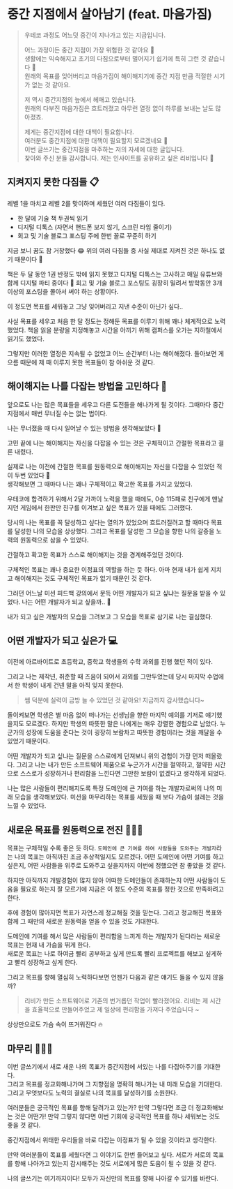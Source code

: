 # 중간 지점에서 살아남기 (feat. 마음가짐)


> 우테코 과정도 어느덧 중간이 지나가고 있는 지금입니다.
>
> 어느 과정이든 중간 지점이 가장 위험한 것 같아요 🤔  
> 생활에는 익숙해지고 초기의 다짐으로부터 멀어지기 쉽기에 특히 그런 것 같습니다 🥲  
> 원래의 목표를 잊어버리고 마음가짐이 해이해지기에 중간 지점 만큼 적절한 시기가 없는 것 같아요.
>
> 저 역시 중간지점의 늪에서 헤매고 있습니다.  
> 원래의 다부진 마음가짐은 흐트러졌고 아무런 열정 없이 하루를 보내는 날도 많아졌죠.
> 
> 제게는 중간지점에 대한 대책이 필요합니다.  
> 여러분도 중간지점에 대한 대책이 필요할지 모르겠네요 🤔  
> 이번 글쓰기는 중간지점을 마주하는 저의 자세에 대한 글입니다.  
> 찾아와 주신 분들 감사합니다. 저는 인사이트를 공유하고 싶은 리비입니다 🙌


## 지켜지지 못한 다짐들 📋
레벨 1을 마치고 레벨 2를 맞이하며 세웠던 여러 다짐들이 있다.

- 한 달에 기술 책 두권씩 읽기
- 디지털 디톡스 (자면서 핸드폰 보지 않기, 스크린 타임 줄이기)
- 회고 및 기술 블로그 포스팅 주에 한번 꼴로 꾸준히 하기

지금 보니 꿈도 참 거창했다 😂
위의 여러 다짐들 중 사실 제대로 지켜진 것은 하나도 없기 때문이다 🥲

책은 두 달 동안 1권 반정도 밖에 읽지 못했고 디지털 디톡스는 고사하고 매일 유튜브와 함께 디지털 파티 중이다 🎉 
회고 및 기술 블로그 포스팅도 굉장히 밀려서 방학동안 3개 이상의 포스팅을 몰아서 써야 하는 상황이다.

이 정도면 목표를 세워놓고 그냥 잊어버리고 지낸 수준이 아닌가 싶다..

사실 목표를 세우고 처음 한 달 정도는 정해둔 목표를 이루기 위해 꽤나 체계적으로 노력했었다.
책을 읽을 분량을 지정해놓고 시간을 아끼기 위해 캠퍼스를 오가는 지하철에서 읽기도 했었다.

그렇지만 이러한 열정은 지속될 수 없었고 어느 순간부터 나는 해이해졌다.
돌아보면 게으름 때문에 제 때 이루지 못한 목표들이 참 아쉬운 것 같다.


## 해이해지는 나를 다잡는 방법을 고민하다 🤔
앞으로도 나는 많은 목표들을 세우고 다른 도전들을 해나가게 될 것이다.
그때마다 중간 지점에서 매번 무너질 수는 없는 법이다.

나는 무너졌을 때 다시 일어날 수 있는 방법을 생각해보았다 🤔

고민 끝에 나는 해이해지는 자신을 다잡을 수 있는 것은 구체적이고 간절한 목표라고 결론 내렸다.

실제로 나는 이전에 간절한 목표를 원동력으로 해이해지는 자신을 다잡을 수 있었던 적이 두번 있었다 🤔  
생각해보면 그 때마다 나는 꽤나 구체적이고 확고한 목표를 가지고 있었다.

우테코에 합격하기 위해서 2달 가까이 노력을 했을 때에도, 0승 115패로 친구에게 맨날 지던 게임에서 한판만 친구를 이겨보고 싶은 목표가 있을 때에도 그러했다.

당시의 나는 목표를 꼭 달성하고 싶다는 열의가 있었으며 흐트러질려고 할 때마다 목표를 달성한 나의 모습을 상상했다.
그리고 목표를 달성한 그 모습을 향한 나의 갈증을 노력의 원동력으로 삼을 수 있었다.

간절하고 확고한 목표가 스스로 해이해지는 것을 경계해주었던 것이다.

구체적인 목표는 꽤나 중요한 이정표의 역할을 하는 듯 하다. 
아마 현재 내가 쉽게 지치고 해이해지는 것도 구체적인 목표가 없기 때문인 것 같다.

그러던 어느날 미션 피드백 강의에서 문득 어떤 개발자가 되고 싶냐는 질문을 받을 수 있었다.
나는 어떤 개발자가 되고 싶을까.. 🤔

내가 되고 싶은 개발자의 모습을 그려보고 그 모습을 목표로 삼기로 나는 결심했다.

## 어떤 개발자가 되고 싶은가 💻

이전에 아르바이트로 초등학교, 중학교 학생들의 수학 과외를 진행 했던 적이 있다. 

그리고 나는 제작년, 취준할 때 즈음이 되어서 과외를 그만두었는데 당시 마지막 수업에서 한 학생이 내게 건넨 말을 아직 잊지 못한다.

> 쌤 덕분에 실력이 금방 늘 수 있었던 것 같아요! 지금까지 감사했습니다~

돌이켜보면 학생은 별 마음 없이 떠나가는 선생님을 향한 마지막 예의를 기저로 얘기했을지도 모르겠다. 
하지만 학생의 따뜻한 말은 나에게는 매우 강렬한 경험으로 남았다.
누군가의 성장에 도움을 준다는 것이 굉장히 보람차고 따뜻한 경험이라는 것을 깨달을 수 있었기 때문이다.

어떤 개발자가 되고 싶냐는 질문을 스스로에게 던져보니 위의 경험이 가장 먼저 떠올랐다.
그리고 나는 내가 만든 소프트웨어 제품으로 누군가가 시간을 절약하고, 절약한 시간으로 스스로가 성장하거나 편리함을 느낀다면 그만한 보람이 없겠다고 생각하게 되었다.

나는 많은 사람들이 편리해지도록 특정 도메인에 큰 기여를 하는 개발자로써의 나의 미래 모습을 생각해보았다.
미션을 마무리하는 목표를 세웠을 때 보다 가슴이 설레는 것을 느낄 수 있었다.


## 새로운 목표를 원동력으로 전진 🚶🏻‍➡️

목표는 구체적일 수록 좋은 듯 하다. 
`도메인에 큰 기여를 하여 사람들을 도와주는 개발자`라는 나의 목표는 아직까진 조금 추상적일지도 모르겠다.
어떤 도메인에 어떤 기여를 하고 싶은지, 어떤 사람들을 위주로 도와주고 싶을지까지 이번에 정했으면 참 좋았을 것 같다.

하지만 아직까지 개발경험이 많지 않아 어떠한 도메인들이 존재하는지 어떤 사람들이 도움을 필요로 하는지 잘 모르기에 지금은 이 정도 수준의 목표를 정한 것으로 만족하려고 한다.

후에 경험이 많아지면 목표가 자연스레 정교해질 것을 믿는다.
그리고 정교해진 목표와 함께 그 때만의 새로운 원동력을 얻을 수 있을 것도 기대한다.

도메인에 기여를 해서 많은 사람들이 편리함을 느끼게 하는 개발자가 된다라는 새로운 목표는 현재 내 가슴을 뛰게 한다.  
새로운 목표는 나로 하여금 빨리 공부하고 싶게 만드록 빨리 프로젝트를 해보고 싶게하고 빨리 성장하고 싶게 한다.  

그리고 목표를 향해 열심히 노력하다보면 언젠가 다음과 같은 얘기도 들을 수 있지 않을까?

> 리비가 만든 소프트웨어로 기존의 번거롭던 작업이 빨라졌어요. 리비는 제 시간을 효율적으로 만들어주었고 제 일상에 편리함을 가져다 주었습니다 ~

상상만으로도 가슴 속이 뜨거워진다 🔥



## 마무리 🙇🏻‍♂️
이번 글쓰기에서 새로 새운 나의 목표가 중간지점에 서있는 나를 다잡아주기를 기대한다.  
그리고 목표를 정교화해나가며 그 지향점을 명확히 해나가는 내 미래 모습을 기대한다.  
그리고 무엇보다도 노력의 결실로 나의 목표를 달성하기를 소원한다.  

여러분들은 궁극적인 목표를 향해 달려가고 있는가?
만약 그렇다면 조금 더 정교화해보는 것은 어떤가!
만약 그렇지 않다면 이번 기회에 궁극적인 목표를 하나 세워보는 것도 좋을 것 같다.

중간지점에서 위태한 우리들을 바로 다잡는 이정표가 될 수 있을 것이라고 생각한다.

만약 여러분들이 목표를 세웠다면 그 이야기도 한번 들어보고 싶다.
서로가 서로의 목표를 향해 나아가고 있는지 감시해주는 것도 서로에게 많은 도움이 될 수 있을 것 같다.

나의 글쓰기는 여기까지이다! 모두가 자신만의 목표를 향해 나아갈 수 있기를 바란다.
